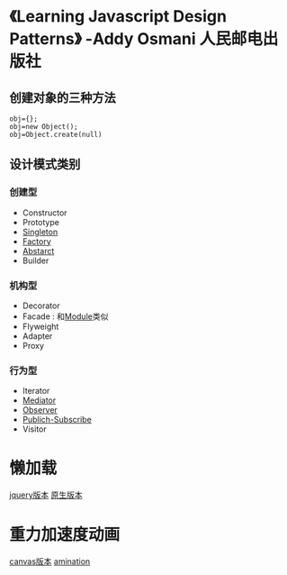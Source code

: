 # 《Learning Javascript Design Patterns》 -Addy Osmani 人民邮电出版社

## 创建对象的三种方法
```javascipt
obj={};
obj=new Object();
obj=Object.create(null)
```

## 设计模式类别
### 创建型
* Constructor
* Prototype
* [Singleton](./designPattern/Singleton.js)
* [Factory](./designPattern/Factory.js)
* [Abstarct](./designPattern/Abstract-Factory.js)
* Builder
### 机构型
* Decorator
* Facade : 和[Module](./designPattern/Module.js)类似
* Flyweight
* Adapter
* Proxy
### 行为型
* Iterator
* [Mediator](./designPattern/Mediator.js)
* [Observer](./designPattern/Observer.js)
* [Publich-Subscribe](./designPattern/Publich-Subscribe.js)
* Visitor


# 懒加载
[jquery版本](./code/lazyLoad.js)
[原生版本](./code/lazy_load.js)

# 重力加速度动画
[canvas版本](./code/canvas/html)
[amination](https://blog.csdn.net/drd_zsd123/article/details/80126260)
